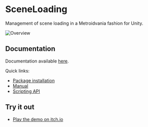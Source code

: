 # SceneLoading
Management of scene loading in a Metroidvania fashion for Unity.

![Overview](https://user-images.githubusercontent.com/6672340/130272738-47b7f27e-a3ac-4646-88fd-280b16849643.png)

## Documentation
Documentation available [here](https://supervalou.github.io/SceneLoading/index.html).

Quick links:
- [Package installation](https://supervalou.github.io/SceneLoading/manual/0_Installation.html)
- [Manual](https://supervalou.github.io/SceneLoading/manual/1_Concepts.html)
- [Scripting API](http://localhost:8080/api/Packages.SceneLoading.Runtime.Loaders.RoomLoader.html)

## Try it out
- [Play the demo on itch.io](https://supervalou.itch.io/sceneloading-demo)

